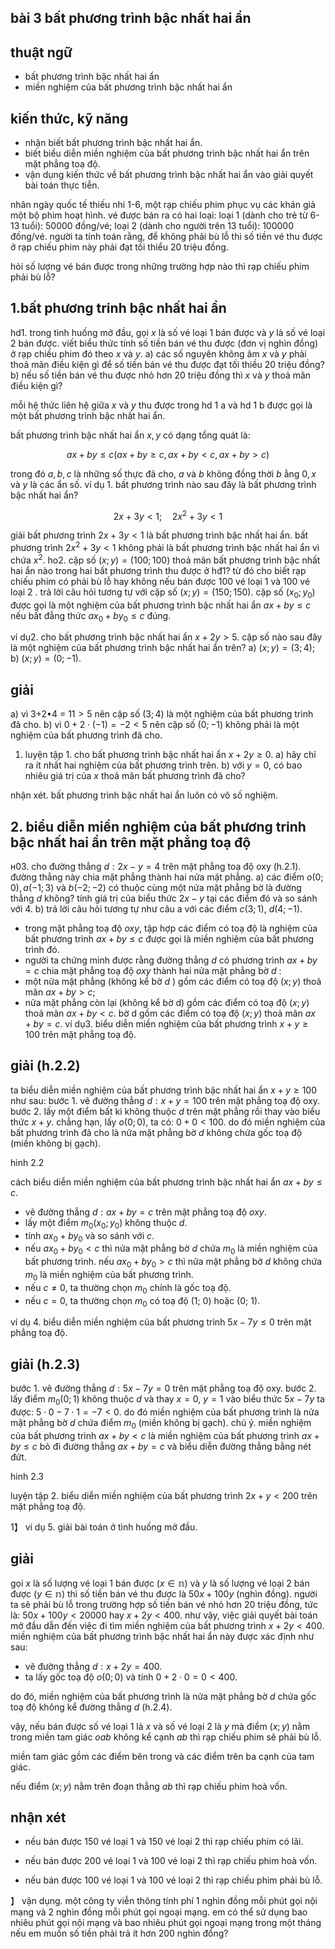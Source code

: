 ## bài 3 bất phương trình bậc nhất hai ẩn

## thuật ngữ

- bất phương trình bậc nhất hai ẩn
- miền nghiệm của bất phương trình bậc nhất hai ẩn


## kiến thức, kỹ năng

- nhận biết bất phương trình bậc nhất hai ẩn.
- biết biểu diễn miền nghiệm của bất phương trình bậc nhất hai ẩn trên mặt phẳng toạ độ.
- vận dụng kiến thức về bất phương trình bậc nhất hai ẩn vào giải quyết bài toán thực tiễn.

nhân ngày quốc tế thiếu nhi 1-6, một rạp chiếu phim phục vụ các khán giả một bộ phim hoạt hình. vé được bán ra có hai loại:
loại 1 (dành cho trẻ từ 6-13 tuổi): 50000 đồng/vé;
loại 2 (dành cho người trên 13 tuổi): 100000 đồng/vé.
người ta tính toán rằng, để không phải bù lỗ thì số tiền vé thu được ở rạp chiếu phim này phải đạt tối thiểu 20 triệu đồng.


hỏi số lượng vé bán được trong những trường hợp nào thì rạp chiếu phim phải bù lỗ?

## 1.bất phương tri̇nh bậc nhất hai ẩn

hd1. trong tình huống mở đầu, gọi $x$ là số vé loại 1 bán được và $y$ là số vé loại 2 bán được. viết biểu thức tính số tiền bán vé thu được (đơn vị nghìn đồng) ở rạp chiếu phim đó theo $x$ và $y$.
a) các số nguyên không âm $x$ và $y$ phải thoả mãn điều kiện gì để số tiền bán vé thu được đạt tối thiều 20 triệu đồng?
b) nếu số tiền bán vé thu được nhỏ hơn 20 triệu đồng thì $x$ và $y$ thoả mãn điều kiện gì?

mỗi hệ thức liên hệ giữa $x$ và $y$ thu được trong hd 1 a và hd 1 b được gọi là một bất phương trình bậc nhất hai ẩn.

bất phương trình bậc nhất hai ẩn $x, y$ có dạng tổng quát là:

$$
a x+b y \leq c(a x+b y \geq c, a x+b y<c, a x+b y>c)
$$

trong đó $a, b, c$ là những số thực đã cho, $a$ và $b$ không đồng thời $b$ ằng $0, x$ và $y$ là các ẩn số.
ví dụ 1. bất phương trình nào sau đây là bất phương trình bậc nhất hai ẩn?

$$
2 x+3 y<1 ; \quad 2 x^{2}+3 y<1
$$

giải
bất phương trình $2 x+3 y<1$ là bất phương trình bậc nhất hai ẩn.
bất phương trình $2 x^{2}+3 y<1$ không phải là bất phương trình bậc nhất hai ẩn vì chứa $x^{2}$.
ho2. cặp số $(x ; y)=(100 ; 100)$ thoả mãn bất phương trình bậc nhất hai ẩn nào trong hai bất phương trình thu được ở hđ1? từ đó cho biết rạp chiếu phim có phải bù lỗ hay không nếu bán được 100 vé loại 1 và 100 vé loại 2 .
trả lời câu hỏi tương tự với cặp số $(x ; y)=(150 ; 150)$.
cặp số $\left(x_{0} ; y_{0}\right)$ được gọi là một nghiệm của bất phương trình bậc nhất hai ẩn $a x+b y \leq c$ nếu bất đẳng thức $a x_{0}+b y_{0} \leq c$ đúng.

ví dụ2. cho bất phương trình bậc nhất hai ẩn $x+2 y>5$. cặp số nào sau đây là một nghiệm của bất phương trình bậc nhất hai ẩn trên?
a) $(x ; y)=(3 ; 4)$;
b) $(x ; y)=(0 ;-1)$.

## giải

a) vì 3+2•4 = $11>5$ nên cặp số $(3 ; 4)$ là một nghiệm của bất phương trình đã cho.
b) vì $0+2 \cdot(-1)=-2<5$ nên cặp số $(0 ;-1)$ không phải là một nghiệm của bất phương trình đã cho.

1) luyện tập 1. cho bất phương trình bậc nhất hai ẩn $x+2 y \geq 0$.
a) hãy chỉ ra ít nhất hai nghiệm của bất phương trình trên.
b) với $y=0$, có bao nhiêu giá trị của $x$ thoả mãn bất phương trình đã cho?

nhận xét. bất phương trình bậc nhất hai ẩn luôn có vô số nghiệm.

## 2. biểu diễn miền nghiệm của bất phương tri̇nh bậc nhất hai ẩn trên mặt phẳng toạ độ

н03. cho đường thẳng $d: 2 x-y=4$ trên mặt phẳng toạ độ oxy (h.2.1). đường thẳng này chia mặt phẳng thành hai nửa mặt phẳng.
a) các điểm $o(0 ; 0), a(-1 ; 3)$ và $b(-2 ;-2)$ có thuộc cùng một nửa mặt phẳng bờ là đường thẳng $d$ không?
tính giá trị của biểu thức $2 x-y$ tại các điểm đó và so sánh với 4.
b) trả lời câu hỏi tương tự như câu a với các điểm $c(3 ; 1)$, $d(4 ;-1)$.


- trong mặt phẳng toạ độ $o x y$, tập hợp các điểm có toạ độ là nghiệm của bất phương trình $a x+b y \leq c$ được gọi là miền nghiệm của bất phương trình đó.
- người ta chứng minh được rằng đường thẳng $d$ có phương trình $a x+b y=c$ chia mặt phẳng toạ độ $o x y$ thành hai nửa mặt phẳng bờ $d$ :
- một nửa mặt phẳng (không kể bờ $d$ ) gồm các điểm có toạ độ $(x ; y)$ thoả mãn $a x+b y>c$;
- nửa mặt phẳng còn lại (không kể bờ d) gồm các điểm có toạ độ $(x ; y)$ thoả mãn $a x+b y<c$.
bờ d gồm các điểm có toạ độ $(x ; y)$ thoả mãn $a x+b y=c$.
ví dụ3. biểu diễn miền nghiệm của bất phương trình $x+y \geq 100$ trên mặt phẳng toạ độ.


## giải (h.2.2)

ta biểu diễn miền nghiệm của bất phương trình bậc nhất hai ẩn $x+y \geq 100$ như sau:
bước 1. vẽ đường thẳng $d: x+y=100$ trên mặt phẳng toạ độ oxy.
bước 2. lấy một điểm bất kì không thuộc $d$ trên mặt phẳng rồi thay vào biểu thức $x+y$. chẳng hạn, lấy $o(0 ; 0)$, ta có: $0+0<100$.
do đó miền nghiệm của bất phương trình đã cho là nửa mặt phẳng bờ $d$ không chứa gốc toạ độ (miền không bị gạch).


hinh 2.2

cách biểu diễn miền nghiệm của bất phương trình bậc nhất hai ẩn $a x+b y \leq c$.

- vẽ đường thẳng $d: a x+b y=c$ trên mặt phẳng toạ độ $o x y$.
- lấy một điểm $m_{0}\left(x_{0} ; y_{0}\right)$ không thuộc $d$.
- tính $a x_{0}+b y_{0}$ và so sánh với $c$.
- nếu $a x_{0}+b y_{0}<c$ thì nửa mặt phẳng bờ $d$ chứa $m_{0}$ là miền nghiệm của bất phương trình. nếu $a x_{0}+b y_{0}>c$ thì nửa mặt phẳng bờ $d$ không chứa $m_{0}$ là miền nghiệm của bất phương trình.
- nếu $c \neq 0$, ta thường chọn $m_{0}$ chính là gốc toạ độ.
- nếu $c=0$, ta thường chọn $m_{0}$ có toạ độ (1; 0) hoặc (0; 1).


ví dụ 4. biểu diễn miền nghiệm của bất phương trình $5 x-7 y \leq 0$ trên mặt phẳng toạ độ.

## giải (h.2.3)

bước 1. vẽ đường thẳng $d: 5 x-7 y=0$ trên mặt phẳng toạ độ oxy.
bước 2. lấy điểm $m_{0}(0 ; 1)$ không thuộc $d$ và thay $x=0$, $y=1$ vào biểu thức $5 x-7 y$ ta được: $5 \cdot 0-7 \cdot 1=-7<0$.
do đó miền nghiệm của bất phương trình là nửa mặt phẳng bờ $d$ chứa điểm $m_{0}$ (miền không bị gạch).
chú ý. miền nghiệm của bất phương trình $a x+b y<c$ là miền nghiệm của bất phương trình $a x+b y \leq c$ bỏ đi đường thẳng $a x+b y=c$ và biểu diễn đường thẳng bằng nét đứt.


hinh 2.3

luyện tập 2. biểu diễn miền nghiệm của bất phương trình $2 x+y<200$ trên mặt phẳng toạ độ.

1】 ví dụ 5. giải bài toán ở tình huống mở đầu.

## giải

gọi $x$ là số lượng vé loại 1 bán được $(x \in \mathbb{n})$ và $y$ là số lượng vé loại 2 bán được $(y \in \mathbb{n})$ thì số tiền bán vé thu được là $50 x+100 y$ (nghìn đồng). người ta sẽ phải bù lỗ trong trường hợp số tiền bán vé nhỏ hơn 20 triệu đồng, tức là: $50 x+100 y<20000$ hay $x+2 y<400$.
như vậy, việc giải quyết bài toán mở đầu dẫn đến việc đi tìm miền nghiệm của bất phương trình $x+2 y<400$.
miền nghiệm của bất phương trình bậc nhất hai ẩn này được xác định như sau:

- vẽ đường thẳng $d: x+2 y=400$.
- ta lấy gốc toạ độ $o(0 ; 0)$ và tính $0+2 \cdot 0=0<400$.

do đó, miền nghiệm của bất phương trình là nửa mặt phẳng bờ $d$ chứa gốc toạ độ không kể đường thẳng $d$ (h.2.4).

vậy, nếu bán được số vé loại 1 là $x$ và số vé loại 2 là $y$ mà điểm $(x ; y)$ nằm trong miền tam giác $o a b$ không kể cạnh $a b$ thì rạp chiếu phim sẽ phải bù lỗ.


miền tam giác gồm các điểm bên trong và các điểm trên ba cạnh của tam giác.

nếu điểm $(x ; y)$ nằm trên đoạn thẳng $a b$ thì rạp chiếu phim hoà vốn.

## nhận xét

- nếu bán được 150 vé loại 1 và 150 vé loại 2 thì rạp chiếu phim có lãi.
- nếu bán được 200 vé loại 1 và 100 vé loại 2 thì rạp chiếu phim hoà vốn.

- nếu bán được 100 vé loại 1 và 100 vé loại 2 thì rạp chiếu phim phải bù lỗ.

】 vận dụng. một công ty viễn thông tính phí 1 nghìn đồng mỗi phút gọi nội mạng và 2 nghìn đồng mỗi phút gọi ngoại mạng. em có thể sử dụng bao nhiêu phút gọi nội mạng và bao nhiêu phút gọi ngoại mạng trong một tháng nếu em muốn số tiền phải trả ít hơn 200 nghìn đồng?
